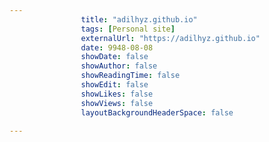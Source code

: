 ---
                title: "adilhyz.github.io"
                tags: [Personal site]
                externalUrl: "https://adilhyz.github.io"
                date: 9948-08-08
                showDate: false
                showAuthor: false
                showReadingTime: false
                showEdit: false
                showLikes: false
                showViews: false
                layoutBackgroundHeaderSpace: false
                ---

